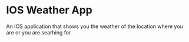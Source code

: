 # IOS Weather App
  An IOS application that shows you the weather of the location where you are or you are searhing for
